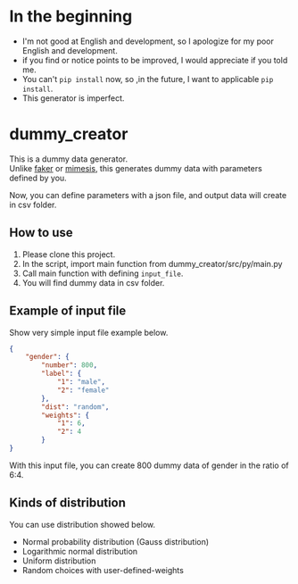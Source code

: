 # In the beginning

- I'm not good at English and development, so I apologize for my poor English and development.
- if you find or notice points to be improved, I would appreciate if you told me.
- You can't `pip install` now, so ,in the future, I want to applicable `pip install`.
- This generator is imperfect.

# dummy_creator

This is a dummy data generator.  
Unlike [faker](https://faker.readthedocs.io/en/master/) or [mimesis](https://mimesis.name/en/master/), this generates dummy data with parameters defined by you.

Now, you can define parameters with a json file, and output data will create in csv folder.

## How to use

1. Please clone this project.
1. In the script, import main function from dummy_creator/src/py/main.py
1. Call main function with defining `input_file`.
1. You will find dummy data in csv folder.

## Example of input file

Show very simple input file example below.

```JSON:input_file.json
{
    "gender": {
        "number": 800,
        "label": {
            "1": "male",
            "2": "female"
        },
        "dist": "random",
        "weights": {
            "1": 6,
            "2": 4
        }
}
```

With this input file, you can create 800 dummy data of gender in the ratio of 6:4.

## Kinds of distribution

You can use distribution showed below.

- Normal probability distribution (Gauss distribution)
- Logarithmic normal distribution
- Uniform distribution
- Random choices with user-defined-weights
